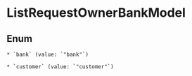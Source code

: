 
# ListRequestOwnerBankModel

## Enum


    * `bank` (value: `"bank"`)

    * `customer` (value: `"customer"`)



